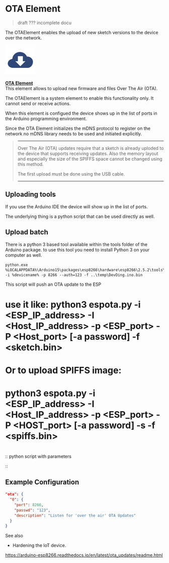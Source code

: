 # OTA Element

> draft ??? incomplete docu

The OTAElement enables the upload of new sketch versions to the device over the network.
 
<div class="excerpt">
  <img src="/i/ota.svg">
  <p><strong><a href="#page=elements/ota.md">OTA Element</a></strong><br/>
  This element allows to upload new firmware and files Over The Air (OTA).</p>
</div>

The OTAElement is a system element to enable this functionality only.
It cannot send or receive actions.

When this element is configued the device shows up in the list of ports in the Arduino programming environment.

Since the OTA Element initializes the mDNS protocol to register on the network no mDNS library needs to be used and initiated explicitly.

> ---
> Over The Air (OTA) updates require that a sketch is already uploded to the device that supports receiving updates. 
> Also the memory layout and especially the size of the SPIFFS space cannot be changed using this method.
> 
> The first upload must be done using the USB cable.
> 
> ---


## Uploading tools

If you use the Arduino IDE the device will show up in the list of ports.

The underlying thing is a python script that can be used directly as well.




## Upload batch

There is a python 3 based tool available within the tools folder of the Arduino package. to use this tool you need to install Python 3 on your computer as well.

```CMD
python.exe %LOCALAPPDATA%\Arduino15\packages\esp8266\hardware\esp8266\2.5.2\tools\espota.py -i %devicename% -p 8266 --auth=123 -f ..\temp\DevDing.ino.bin 
```

This script will push an OTA update to the ESP

# use it like: python3 espota.py -i <ESP_IP_address> -I <Host_IP_address> -p <ESP_port> -P <Host_port> [-a password] -f <sketch.bin>

# Or to upload SPIFFS image:

# python3 espota.py -i <ESP_IP_address> -I <Host_IP_address> -p <ESP_port> -P <HOST_port> [-a password] -s -f <spiffs.bin>

#

:: python script with parameters

::



## Example Configuration

```JSON
"ota": {
  "0": {
    "port": 8266,
    "passwd": "123",
    "description": "Listen for 'over the air' OTA Updates"
  }
}
```

See also

* Hardening the IoT device.

https://arduino-esp8266.readthedocs.io/en/latest/ota_updates/readme.html